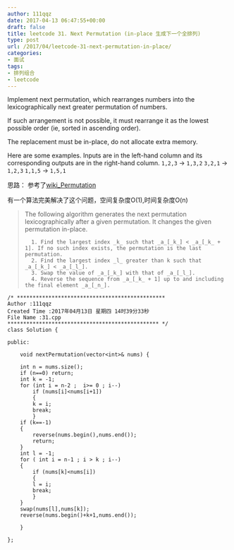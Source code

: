 ```yaml
---
author: 111qqz
date: 2017-04-13 06:47:55+00:00
draft: false
title: leetcode 31. Next Permutation (in-place 生成下一个全排列)
type: post
url: /2017/04/leetcode-31-next-permutation-in-place/
categories:
- 面试
tags:
- 排列组合
- leetcode
---
```


Implement next permutation, which rearranges numbers into the lexicographically next greater permutation of numbers.

If such arrangement is not possible, it must rearrange it as the lowest possible order (ie, sorted in ascending order).

The replacement must be in-place, do not allocate extra memory.

Here are some examples. Inputs are in the left-hand column and its corresponding outputs are in the right-hand column.
`1,2,3` → `1,3,2`
`3,2,1` → `1,2,3`
`1,1,5` → `1,5,1`



思路： 参考了[wiki_Permutation](https://en.wikipedia.org/wiki/Permutation)

有一个算法完美解决了这个问题，空间复杂度O(1),时间复杂度O(n)


<blockquote>The following algorithm generates the next permutation lexicographically after a given permutation. It changes the given permutation in-place.

> 
> 
 	  1. Find the largest index _k_ such that _a_[_k_] < _a_[_k_ + 1]. If no such index exists, the permutation is the last permutation.
 	  2. Find the largest index _l_ greater than k such that _a_[_k_] < _a_[_l_].
 	  3. Swap the value of _a_[_k_] with that of _a_[_l_].
 	  4. Reverse the sequence from _a_[_k_ + 1] up to and including the final element _a_[_n_].

</blockquote>



    
    /* ***********************************************
    Author :111qqz
    Created Time :2017年04月13日 星期四 14时39分33秒
    File Name :31.cpp
    ************************************************ */
    class Solution {
    
    public:
    
        void nextPermutation(vector<int>& nums) {
    
    	int n = nums.size();
    	if (n==0) return;
    	int k = -1;
    	for (int i = n-2 ;  i>= 0 ; i--) 
    	    if (nums[i]<nums[i+1])
    	    {
    		k = i;
    		break;
    	    }
    	if (k==-1)
    	{
    	    reverse(nums.begin(),nums.end());
    	    return;
    	}
    	int l = -1;
    	for ( int i = n-1 ; i > k ; i--)
    	{
    	    if (nums[k]<nums[i])
    	    {
    		l = i;
    		break;
    	    }
    	}
    	swap(nums[l],nums[k]);
    	reverse(nums.begin()+k+1,nums.end());
    
        }
    
    };
    



